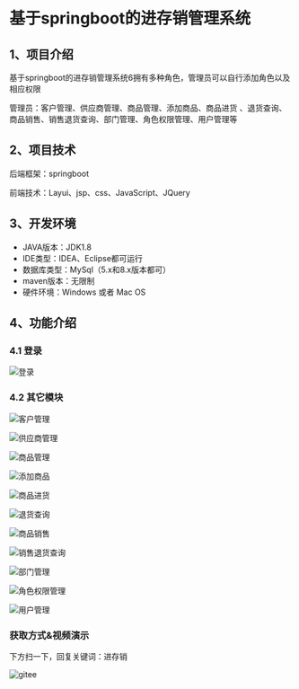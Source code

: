 # 基于springboot的进存销管理系统



## 1、项目介绍

基于springboot的进存销管理系统6拥有多种角色，管理员可以自行添加角色以及相应权限

管理员：客户管理、供应商管理、商品管理、添加商品、商品进货 、退货查询、商品销售、销售退货查询、部门管理、角色权限管理、用户管理等


## 2、项目技术

后端框架：springboot

前端技术：Layui、jsp、css、JavaScript、JQuery

## 3、开发环境

- JAVA版本：JDK1.8
- IDE类型：IDEA、Eclipse都可运行
- 数据库类型：MySql（5.x和8.x版本都可） 
- maven版本：无限制
- 硬件环境：Windows 或者 Mac OS


## 4、功能介绍

### 4.1 登录

![登录](https://project-images-1256969109.cos.ap-chongqing.myqcloud.com/Typora-Images/202208081916398.jpg)

### 4.2 其它模块

![客户管理](https://project-images-1256969109.cos.ap-chongqing.myqcloud.com/Typora-Images/202208081916438.jpg)

![供应商管理](https://project-images-1256969109.cos.ap-chongqing.myqcloud.com/Typora-Images/202208081916587.jpg)

![商品管理](https://project-images-1256969109.cos.ap-chongqing.myqcloud.com/Typora-Images/202208081916854.jpg)

![添加商品](https://project-images-1256969109.cos.ap-chongqing.myqcloud.com/Typora-Images/202208081916928.jpg)

![商品进货](https://project-images-1256969109.cos.ap-chongqing.myqcloud.com/Typora-Images/202208081916275.jpg)

![退货查询](https://project-images-1256969109.cos.ap-chongqing.myqcloud.com/Typora-Images/202208081916303.jpg)

![商品销售](https://project-images-1256969109.cos.ap-chongqing.myqcloud.com/Typora-Images/202208081916543.jpg)

![销售退货查询](https://project-images-1256969109.cos.ap-chongqing.myqcloud.com/Typora-Images/202208081916282.jpg)

![部门管理](https://project-images-1256969109.cos.ap-chongqing.myqcloud.com/Typora-Images/202208081916114.jpg)

![角色权限管理](https://project-images-1256969109.cos.ap-chongqing.myqcloud.com/Typora-Images/202208081916620.jpg)

![用户管理](https://project-images-1256969109.cos.ap-chongqing.myqcloud.com/Typora-Images/202208081916524.jpg)



### 获取方式&视频演示

下方扫一下，回复关键词：进存销

![gitee](https://project-images-1256969109.cos.ap-chongqing.myqcloud.com/Typora-Images/202309291447341.png)

